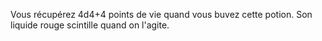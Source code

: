 Vous récupérez 4d4+4 points de vie quand vous buvez cette potion. Son liquide rouge scintille quand on l'agite.
